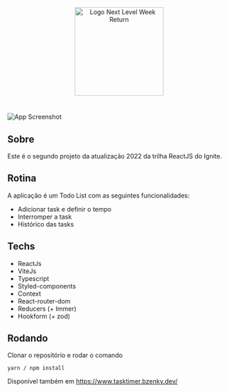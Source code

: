 <div align=center>
  <img src="https://i.imgur.com/cVAsZfL.png" alt="Logo Next Level Week Return" width="200px">
</div>

#

![App Screenshot](https://i.imgur.com/w7YawD9.png)

## Sobre
Este é o segundo projeto da atualização 2022 da trilha ReactJS do Ignite.

## Rotina

A aplicação é um Todo List com as seguintes funcionalidades:
- Adicionar task e definir o tempo
- Interromper a task
- Histórico das tasks

## Techs
- ReactJs
- ViteJs
- Typescript
- Styled-components
- Context
- React-router-dom
- Reducers (+ Immer)
- Hookform (+ zod)



## Rodando

Clonar o repositório e rodar o comando
```
yarn / npm install
```

Disponível também em https://www.tasktimer.bzenky.dev/
